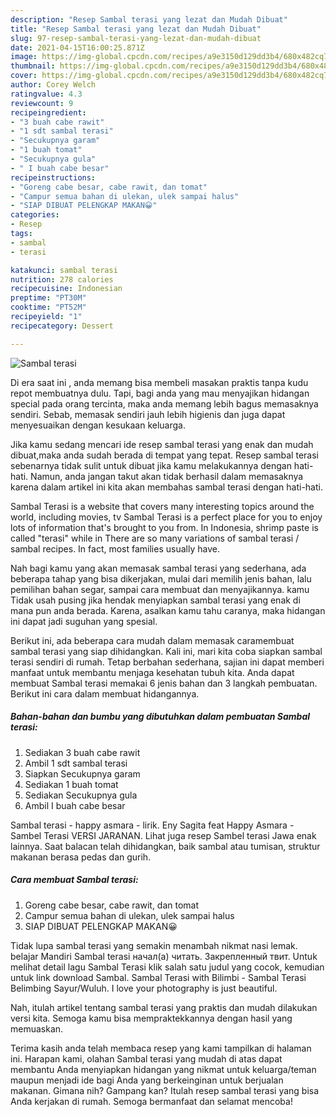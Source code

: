 ```yaml
---
description: "Resep Sambal terasi yang lezat dan Mudah Dibuat"
title: "Resep Sambal terasi yang lezat dan Mudah Dibuat"
slug: 97-resep-sambal-terasi-yang-lezat-dan-mudah-dibuat
date: 2021-04-15T16:00:25.871Z
image: https://img-global.cpcdn.com/recipes/a9e3150d129dd3b4/680x482cq70/sambal-terasi-foto-resep-utama.jpg
thumbnail: https://img-global.cpcdn.com/recipes/a9e3150d129dd3b4/680x482cq70/sambal-terasi-foto-resep-utama.jpg
cover: https://img-global.cpcdn.com/recipes/a9e3150d129dd3b4/680x482cq70/sambal-terasi-foto-resep-utama.jpg
author: Corey Welch
ratingvalue: 4.3
reviewcount: 9
recipeingredient:
- "3 buah cabe rawit"
- "1 sdt sambal terasi"
- "Secukupnya garam"
- "1 buah tomat"
- "Secukupnya gula"
- " I buah cabe besar"
recipeinstructions:
- "Goreng cabe besar, cabe rawit, dan tomat"
- "Campur semua bahan di ulekan, ulek sampai halus"
- "SIAP DIBUAT PELENGKAP MAKAN😀"
categories:
- Resep
tags:
- sambal
- terasi

katakunci: sambal terasi 
nutrition: 278 calories
recipecuisine: Indonesian
preptime: "PT30M"
cooktime: "PT52M"
recipeyield: "1"
recipecategory: Dessert

---
```



![Sambal terasi](https://img-global.cpcdn.com/recipes/a9e3150d129dd3b4/680x482cq70/sambal-terasi-foto-resep-utama.jpg)

Di era  saat ini , anda memang bisa membeli masakan praktis tanpa kudu repot membuatnya dulu. Tapi, bagi anda yang mau menyajikan hidangan special pada orang tercinta, maka anda memang lebih bagus memasaknya sendiri. Sebab, memasak sendiri jauh lebih higienis dan juga dapat menyesuaikan dengan kesukaan keluarga.

Jika kamu sedang mencari ide resep sambal terasi yang enak dan mudah dibuat,maka anda sudah berada di tempat yang tepat. Resep sambal terasi  sebenarnya tidak sulit untuk dibuat jika kamu melakukannya dengan hati-hati. Namun, anda jangan takut akan tidak berhasil dalam memasaknya 
karena dalam artikel ini kita akan membahas sambal terasi dengan hati-hati.  

Sambal Terasi is a website that covers many interesting topics around the world, including movies, tv Sambal Terasi is a perfect place for you to enjoy lots of information that&#39;s brought to you from. In Indonesia, shrimp paste is called &#34;terasi&#34; while in There are so many variations of sambal terasi / sambal recipes. In fact, most families usually have.

Nah bagi kamu yang akan memasak sambal terasi yang sederhana, ada beberapa tahap yang bisa dikerjakan, mulai dari memilih jenis bahan, lalu pemilihan bahan segar, sampai cara membuat dan menyajikannya. kamu Tidak usah pusing jika hendak menyiapkan sambal terasi yang enak di mana pun anda berada. Karena, asalkan kamu  tahu caranya, maka hidangan ini dapat jadi suguhan yang spesial.

Berikut ini, ada beberapa cara mudah dalam memasak caramembuat sambal terasi yang siap dihidangkan. Kali ini, mari kita coba siapkan sambal terasi sendiri di rumah. Tetap berbahan sederhana, sajian ini dapat memberi manfaat untuk membantu menjaga kesehatan tubuh kita. Anda dapat membuat Sambal terasi memakai 6 jenis bahan dan 3 langkah pembuatan. Berikut ini cara dalam membuat hidangannya.

<!--inarticleads1-->

##### Bahan-bahan dan bumbu yang dibutuhkan dalam pembuatan Sambal terasi:

1. Sediakan 3 buah cabe rawit
1. Ambil 1 sdt sambal terasi
1. Siapkan Secukupnya garam
1. Sediakan 1 buah tomat
1. Sediakan Secukupnya gula
1. Ambil  I buah cabe besar


Sambal terasi - happy asmara - lirik. Eny Sagita feat Happy Asmara - Sambel Terasi VERSI JARANAN. Lihat juga resep Sambel terasi Jawa enak lainnya. Saat balacan telah dihidangkan, baik sambal atau tumisan, struktur makanan berasa pedas dan gurih. 

<!--inarticleads2-->

##### Cara membuat Sambal terasi:

1. Goreng cabe besar, cabe rawit, dan tomat
1. Campur semua bahan di ulekan, ulek sampai halus
1. SIAP DIBUAT PELENGKAP MAKAN😀


Tidak lupa sambal terasi yang semakin menambah nikmat nasi lemak. belajar Mandiri Sambal terasi начал(а) читать. Закрепленный твит. Untuk melihat detail lagu Sambal Terasi klik salah satu judul yang cocok, kemudian untuk link download Sambal. Sambal Terasi with Bilimbi - Sambal Terasi Belimbing Sayur/Wuluh. I love your photography is just beautiful. 

Nah, itulah artikel tentang  sambal terasi  yang praktis dan mudah dilakukan versi kita. Semoga kamu bisa mempraktekkannya dengan hasil yang memuaskan. 

Terima kasih anda telah membaca resep yang kami tampilkan di halaman ini. Harapan kami, olahan  Sambal terasi yang mudah di atas dapat membantu Anda menyiapkan hidangan yang nikmat untuk keluarga/teman maupun menjadi ide bagi Anda yang berkeinginan untuk berjualan makanan. Gimana nih? Gampang kan? Itulah resep sambal terasi yang bisa Anda kerjakan di rumah. Semoga bermanfaat dan selamat mencoba!

